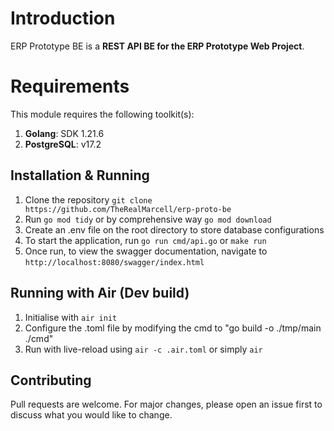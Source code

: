 # Introduction

ERP Prototype BE is a **REST API BE for the ERP Prototype Web Project**.

# Requirements

This module requires the following toolkit(s):

1. **Golang**: SDK 1.21.6
2. **PostgreSQL**: v17.2

## Installation & Running

1. Clone the repository ```git clone https://github.com/TheRealMarcell/erp-proto-be```
2. Run `go mod tidy` or by comprehensive way ```go mod download```
3. Create an .env file on the root directory to store database configurations
4. To start the application, run ```go run cmd/api.go``` or ```make run```
5. Once run, to view the swagger documentation, navigate to ```http://localhost:8080/swagger/index.html```

## Running with Air (Dev build)
1. Initialise with ```air init```
2. Configure the .toml file by modifying the cmd to "go build -o ./tmp/main ./cmd"
3. Run with live-reload using ```air -c .air.toml``` or simply ```air```

## Contributing
Pull requests are welcome. For major changes, please open an issue first to discuss what you would like to change.